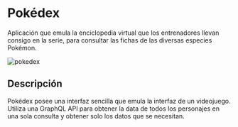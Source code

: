 # Pokédex
 Aplicación que emula la enciclopedia virtual que los entrenadores llevan consigo en la serie, para consultar las fichas de las diversas especies Pokémon. 

 ![pokedex](https://user-images.githubusercontent.com/32860789/38184249-154e1c4a-360c-11e8-92da-256e256165ea.png)

 
## Descripción
Pokédex posee una interfaz sencilla que emula la interfaz de un videojuego. Utiliza una GraphQL API para obtener la data de todos los personajes en una sola consulta y obtener solo los datos que se necesitan.
